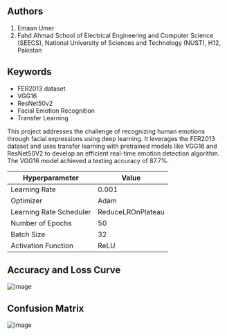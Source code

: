 ## Authors
1. Emaan Umer 
2. Fahd Ahmad
School of Electrical Engineering and Computer Science (SEECS), National University of Sciences and Technology (NUST), H12, Pakistan

## Keywords
- FER2013 dataset
- VGG16
- ResNet50v2
- Facial Emotion Recognition
- Transfer Learning

This project addresses the challenge of recognizing human emotions through facial expressions using deep learning. It leverages the FER2013 dataset and uses transfer learning with pretrained models like VGG16 and ResNet50V2 to develop an efficient real-time emotion detection algorithm. The VGG16 model achieved a testing accuracy of 87.7%.

| Hyperparameter            | Value               |
|---------------------------|---------------------|
| Learning Rate             | 0.001               |
| Optimizer                 | Adam                |
| Learning Rate Scheduler   | ReduceLROnPlateau   |
| Number of Epochs          | 50                  |
| Batch Size                | 32                  |
| Activation Function       | ReLU                |

## Accuracy and Loss Curve

![image](https://github.com/emaanumer012/emotion-detection-algorithm/assets/108564940/b7935d0e-ca4a-4562-b92a-ae388b8a1fcd)

## Confusion Matrix
![image](https://github.com/emaanumer012/emotion-detection-algorithm/assets/108564940/aa83234d-8207-4442-854f-6fefaf82a80d)
